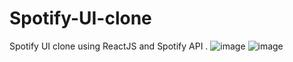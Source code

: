 # Spotify-UI-clone
Spotify UI clone using ReactJS  and Spotify  API .
![image](https://user-images.githubusercontent.com/71684916/143595062-1a26ad34-ea41-4268-a0d9-3dc44087f526.png)
![image](https://user-images.githubusercontent.com/71684916/143595191-f85b1872-7c79-4d27-8069-2cc770b6c763.png)

